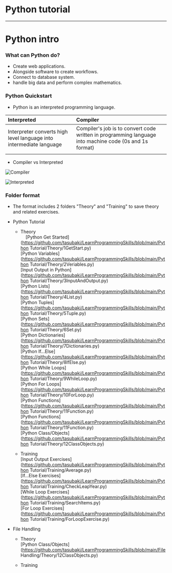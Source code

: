 # Python tutorial
***
# Python intro

###  What can Python do?
- Create web applications.
- Alongside software to create workflows.
- Connect to database system.
- handle big data and perform complex mathematics.
### Python Quickstart
- Python is an interpreted programming language.

|Interpreted|Compiler|
| :-------------------------------------------------------- | :---------------------------------------------------------- |
|Interpreter converts high level language into intermediate language|Compiler's job is to convert code written in programming language into machine code (0s and 1s format)|
|||
- Compiler vs Interpreted  

![Compiler](https://st.quantrimang.com/photos/image/2023/07/13/so-sanh-compiler-va-interpreter-1.png)  

![Interpreted](https://st.quantrimang.com/photos/image/2023/07/13/so-sanh-compiler-va-interpreter-2.png)  

### Folder format
- The format includes 2 folders "Theory" and "Training" to save theory and related exercises.
- Python Tutorial  
    - Theory  
&nbsp;&nbsp;&nbsp;&nbsp;[Python Get Started](https://github.com/tasubaki/LearnProgrammingSkills/blob/main/Python Tutorial/Theory/1GetStart.py)  
[Python Variables](https://github.com/tasubaki/LearnProgrammingSkills/blob/main/Python Tutorial/Theory/2Veriables.py)  
[Input Output in Python](https://github.com/tasubaki/LearnProgrammingSkills/blob/main/Python Tutorial/Theory/3InputAndOutput.py)  
[Python Lists](https://github.com/tasubaki/LearnProgrammingSkills/blob/main/Python Tutorial/Theory/4List.py)  
[Python Tuples](https://github.com/tasubaki/LearnProgrammingSkills/blob/main/Python Tutorial/Theory/5Tuple.py)  
[Python Sets](https://github.com/tasubaki/LearnProgrammingSkills/blob/main/Python Tutorial/Theory/6Set.py)  
[Python Dictionaries](https://github.com/tasubaki/LearnProgrammingSkills/blob/main/Python Tutorial/Theory/7Dictionaries.py)  
[Python If...Else](https://github.com/tasubaki/LearnProgrammingSkills/blob/main/Python Tutorial/Theory/8IfElse.py)  
[Python While Loops](https://github.com/tasubaki/LearnProgrammingSkills/blob/main/Python Tutorial/Theory/9WhileLoop.py)  
[Python For Loops](https://github.com/tasubaki/LearnProgrammingSkills/blob/main/Python Tutorial/Theory/10ForLoop.py)  
[Python Functions](https://github.com/tasubaki/LearnProgrammingSkills/blob/main/Python Tutorial/Theory/11Function.py)  
[Python Functions](https://github.com/tasubaki/LearnProgrammingSkills/blob/main/Python Tutorial/Theory/11Function.py)  
[Python Class/Objects](https://github.com/tasubaki/LearnProgrammingSkills/blob/main/Python Tutorial/Theory/12ClassObjects.py)  
 
    - Training  
[Input Output Exercises](https://github.com/tasubaki/LearnProgrammingSkills/blob/main/Python Tutorial/Training/Average.py)  
[If...Else Exercises](https://github.com/tasubaki/LearnProgrammingSkills/blob/main/Python Tutorial/Training/CheckLeapYear.py)  
[While Loop Exercises](https://github.com/tasubaki/LearnProgrammingSkills/blob/main/Python Tutorial/Training/SearchItems.py)  
[For Loop Exercises](https://github.com/tasubaki/LearnProgrammingSkills/blob/main/Python Tutorial/Training/ForLoopExercise.py)  

- File Handling  
    - Theory  
[Python Class/Objects](https://github.com/tasubaki/LearnProgrammingSkills/blob/main/File Handling/Theory/12ClassObjects.py)  

    - Training  
